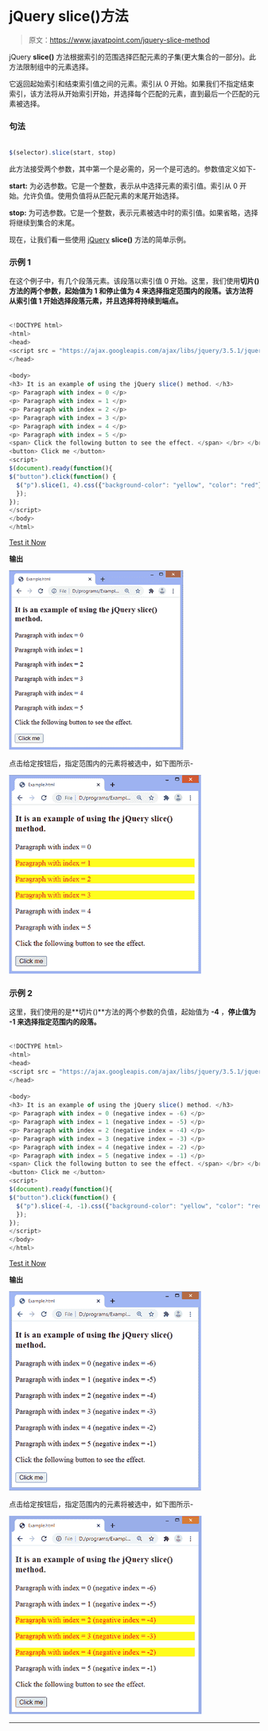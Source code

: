 # jQuery slice()方法

> 原文：<https://www.javatpoint.com/jquery-slice-method>

jQuery **slice()** 方法根据索引的范围选择匹配元素的子集(更大集合的一部分)。此方法限制组中的元素选择。

它返回起始索引和结束索引值之间的元素。索引从 0 开始。如果我们不指定结束索引，该方法将从开始索引开始，并选择每个匹配的元素，直到最后一个匹配的元素被选择。

### 句法

```js

$(selector).slice(start, stop)

```

此方法接受两个参数，其中第一个是必需的，另一个是可选的。参数值定义如下-

**start:** 为必选参数。它是一个整数，表示从中选择元素的索引值。索引从 0 开始。允许负值。使用负值将从匹配元素的末尾开始选择。

**stop:** 为可选参数。它是一个整数，表示元素被选中时的索引值。如果省略，选择将继续到集合的末尾。

现在，让我们看一些使用 [jQuery](https://www.javatpoint.com/jquery-tutorial) **slice()** 方法的简单示例。

### 示例 1

在这个例子中，有几个段落元素。该段落以索引值 0 开始。这里，我们使用**切片()**方法的两个参数，起始值为 **1** 和**停止值为 **4** 来选择指定范围内的段落。该方法将从索引值 1 开始选择段落元素，并且选择将持续到端点。**

```js

<!DOCTYPE html>
<html>
<head>
<script src = "https://ajax.googleapis.com/ajax/libs/jquery/3.5.1/jquery.min.js"> </script>
</head>

<body>
<h3> It is an example of using the jQuery slice() method. </h3>
<p> Paragraph with index = 0 </p>
<p> Paragraph with index = 1 </p>
<p> Paragraph with index = 2 </p>
<p> Paragraph with index = 3 </p>
<p> Paragraph with index = 4 </p>
<p> Paragraph with index = 5 </p>
<span> Click the following button to see the effect. </span> </br> </br>
<button> Click me </button>
<script>
$(document).ready(function(){
$("button").click(function() {
  $("p").slice(1, 4).css({"background-color": "yellow", "color": "red"});
  });
});
</script>
</body>
</html>

```

[Test it Now](https://www.javatpoint.com/oprweb/test.jsp?filename=jquery-slice-method1)

**输出**

![jQuery slice() method](img/847e528dc1e4010d2bdc902fd764dde5.png)

点击给定按钮后，指定范围内的元素将被选中，如下图所示-

![jQuery slice() method](img/00d529e13de0ca5a997e214cde44ce67.png)

### 示例 2

这里，我们使用的是**切片()**方法的两个参数的负值，起始值为 **-4** ，**停止值为 **-1** 来选择指定范围内的段落。**

```js

<!DOCTYPE html>
<html>
<head>
<script src = "https://ajax.googleapis.com/ajax/libs/jquery/3.5.1/jquery.min.js"> </script>
</head>

<body>
<h3> It is an example of using the jQuery slice() method. </h3>
<p> Paragraph with index = 0 (negative index = -6) </p>
<p> Paragraph with index = 1 (negative index = -5) </p>
<p> Paragraph with index = 2 (negative index = -4) </p>
<p> Paragraph with index = 3 (negative index = -3) </p>
<p> Paragraph with index = 4 (negative index = -2) </p>
<p> Paragraph with index = 5 (negative index = -1) </p>
<span> Click the following button to see the effect. </span> </br> </br>
<button> Click me </button>
<script>
$(document).ready(function(){
$("button").click(function() {
  $("p").slice(-4, -1).css({"background-color": "yellow", "color": "red"});
  });
});
</script>
</body>
</html>

```

[Test it Now](https://www.javatpoint.com/oprweb/test.jsp?filename=jquery-slice-method2)

**输出**

![jQuery slice() method](img/b7e15c112f6280cd2b9a2e944bf175ff.png)

点击给定按钮后，指定范围内的元素将被选中，如下图所示-

![jQuery slice() method](img/e104e2a9c92dc04addf14bd58a28ec09.png)

* * *